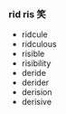 ### rid  ris 笑

- ridcule
- ridculous
- risible
- risibility
- deride
- derider
- derision
- derisive
